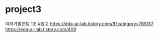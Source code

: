 # project3
미래가밝은팀 1조 
#참고
https://eda-ai-lab.tistory.com/8?category=765157
https://eda-ai-lab.tistory.com/409
